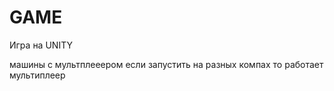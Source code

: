 # GAME

Игра на UNITY 

машины с мультплееером
если запустить на разных компах то работает мультиплеер
